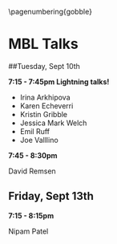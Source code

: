 \pagenumbering{gobble}

# MBL Talks

##Tuesday, Sept 10th

**7:15 - 7:45pm Lightning talks!**  

- Irina Arkhipova
- Karen Echeverri
- Kristin Gribble
- Jessica Mark Welch
- Emil Ruff
- Joe Valllino

**7:45 - 8:30pm**  

David Remsen

## Friday, Sept 13th
**7:15 - 8:15pm**  

Nipam Patel


